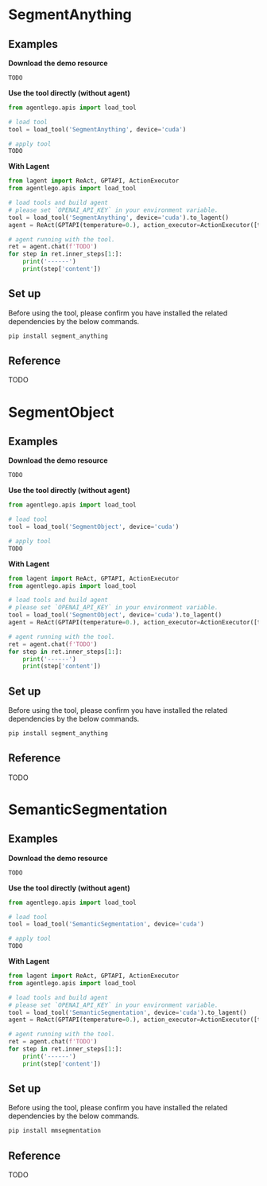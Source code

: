 # SegmentAnything

## Examples

**Download the demo resource**

```bash
TODO
```

**Use the tool directly (without agent)**

```python
from agentlego.apis import load_tool

# load tool
tool = load_tool('SegmentAnything', device='cuda')

# apply tool
TODO
```

**With Lagent**

```python
from lagent import ReAct, GPTAPI, ActionExecutor
from agentlego.apis import load_tool

# load tools and build agent
# please set `OPENAI_API_KEY` in your environment variable.
tool = load_tool('SegmentAnything', device='cuda').to_lagent()
agent = ReAct(GPTAPI(temperature=0.), action_executor=ActionExecutor([tool]))

# agent running with the tool.
ret = agent.chat(f'TODO')
for step in ret.inner_steps[1:]:
    print('------')
    print(step['content'])
```

## Set up

Before using the tool, please confirm you have installed the related dependencies by the below commands.

```bash
pip install segment_anything
```

## Reference

TODO

# SegmentObject

## Examples

**Download the demo resource**

```bash
TODO
```

**Use the tool directly (without agent)**

```python
from agentlego.apis import load_tool

# load tool
tool = load_tool('SegmentObject', device='cuda')

# apply tool
TODO
```

**With Lagent**

```python
from lagent import ReAct, GPTAPI, ActionExecutor
from agentlego.apis import load_tool

# load tools and build agent
# please set `OPENAI_API_KEY` in your environment variable.
tool = load_tool('SegmentObject', device='cuda').to_lagent()
agent = ReAct(GPTAPI(temperature=0.), action_executor=ActionExecutor([tool]))

# agent running with the tool.
ret = agent.chat(f'TODO')
for step in ret.inner_steps[1:]:
    print('------')
    print(step['content'])
```

## Set up

Before using the tool, please confirm you have installed the related dependencies by the below commands.

```bash
pip install segment_anything
```

## Reference

TODO

# SemanticSegmentation

## Examples

**Download the demo resource**

```bash
TODO
```

**Use the tool directly (without agent)**

```python
from agentlego.apis import load_tool

# load tool
tool = load_tool('SemanticSegmentation', device='cuda')

# apply tool
TODO
```

**With Lagent**

```python
from lagent import ReAct, GPTAPI, ActionExecutor
from agentlego.apis import load_tool

# load tools and build agent
# please set `OPENAI_API_KEY` in your environment variable.
tool = load_tool('SemanticSegmentation', device='cuda').to_lagent()
agent = ReAct(GPTAPI(temperature=0.), action_executor=ActionExecutor([tool]))

# agent running with the tool.
ret = agent.chat(f'TODO')
for step in ret.inner_steps[1:]:
    print('------')
    print(step['content'])
```

## Set up

Before using the tool, please confirm you have installed the related dependencies by the below commands.

```bash
pip install mmsegmentation
```

## Reference

TODO
